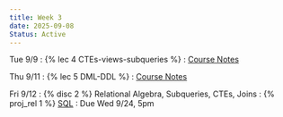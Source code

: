 ```yaml
---
title: Week 3
date: 2025-09-08
Status: Active
---
```


Tue 9/9
: {% lec 4 CTEs-views-subqueries %}
  : [Course Notes](https://data101.org/notes/1-SQL/DML.html)

Thu 9/11
: {% lec 5 DML-DDL %}
  : [Course Notes](https://data101.org/notes/3-query_perf/indexes.html)

Fri 9/12
: {% disc 2 %} Relational Algebra, Subqueries, CTEs, Joins
: {% proj_rel 1 %} [SQL](https://data101.datahub.berkeley.edu/)
  : Due Wed 9/24, 5pm
